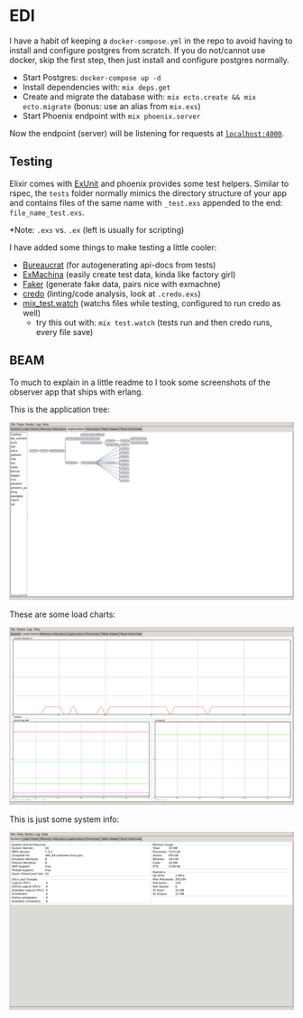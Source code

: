 # EDI

I have a habit of keeping a `docker-compose.yml` in the repo
to avoid having to install and configure postgres from scratch.
If you do not/cannot use docker, skip the first step, then just install and configure
postgres normally.

  * Start Postgres: `docker-compose up -d`
  * Install dependencies with: `mix deps.get`
  * Create and migrate the database with: `mix ecto.create && mix ecto.migrate` (bonus: use an alias from `mix.exs`)
  * Start Phoenix endpoint with `mix phoenix.server`

Now the endpoint (server) will be listening for requests at [`localhost:4000`](http://localhost:4000).

## Testing
Elixir comes with [ExUnit](http://elixir-lang.org/docs/stable/ex_unit/ExUnit.html)
and phoenix provides some test helpers. Similar to rspec, the `tests` folder normally 
mimics the directory structure of your app and contains files of the same name with `_test.exs`
appended to the end: `file_name_test.exs`.

*Note: `.exs` vs. `.ex` (left is usually for scripting)

I have added some things to make testing a little cooler:

  * [Bureaucrat](https://github.com/api-hogs/bureaucrat) (for autogenerating api-docs from tests)
  * [ExMachina](https://github.com/thoughtbot/ex_machina) (easily create test data, kinda like factory girl)
  * [Faker](https://github.com/igas/faker) (generate fake data, pairs nice with exmachne)
  * [credo](https://github.com/rrrene/credo) (linting/code analysis, look at `.credo.exs`)
  * [mix_test.watch](https://github.com/lpil/mix-test.watch) (watchs files while testing, configured to run credo as well)
    * try this out with: `mix test.watch` (tests run and then credo runs, every file save)
    
## BEAM
To much to explain in a little readme to I took some screenshots
of the observer app that ships with erlang.

This is the application tree:

![app process tree](https://github.com/lrosa007/edi/raw/master/docs/screenshots/app-process-tree.png "Application Process Tree")

These are some load charts:

![load charts](https://github.com/lrosa007/edi/raw/master/docs/screenshots/load-charts.png "Load Charts")

This is just some system info:

![system info](https://github.com/lrosa007/edi/raw/master/docs/screenshots/system-info.png "System Info")

